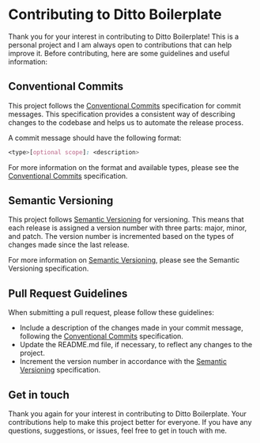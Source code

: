 # Contributing to Ditto Boilerplate

Thank you for your interest in contributing to Ditto Boilerplate! This is a personal project and I am always open to contributions that can help improve it. Before contributing, here are some guidelines and useful information:

## Conventional Commits

This project follows the [Conventional Commits](https://www.conventionalcommits.org/en/v1.0.0/) specification for commit messages. This specification provides a consistent way of describing changes to the codebase and helps us to automate the release process.

A commit message should have the following format:

```css
<type>[optional scope]: <description>
```

For more information on the format and available types, please see the [Conventional Commits](https://www.conventionalcommits.org/en/v1.0.0/) specification.

## Semantic Versioning

This project follows [Semantic Versioning](https://semver.org/) for versioning. This means that each release is assigned a version number with three parts: major, minor, and patch. The version number is incremented based on the types of changes made since the last release.

For more information on [Semantic Versioning](https://semver.org/), please see the Semantic Versioning specification.

## Pull Request Guidelines

When submitting a pull request, please follow these guidelines:

- Include a description of the changes made in your commit message, following the [Conventional Commits](https://www.conventionalcommits.org/en/v1.0.0/) specification.
- Update the README.md file, if necessary, to reflect any changes to the project.
- Increment the version number in accordance with the [Semantic Versioning](https://semver.org/) specification.

## Get in touch

Thank you again for your interest in contributing to Ditto Boilerplate. Your contributions help to make this project better for everyone. If you have any questions, suggestions, or issues, feel free to get in touch with me.